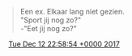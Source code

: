 > Een ex\. Elkaar lang niet gezien\.  
> "Sport jij nog zo?"  
> \-"Eet jij nog zo?"

<img src="../../media/tweet.ico" width="12" /> [Tue Dec 12 22:58:54 +0000 2017](https://twitter.com/DromerDenker/status/940717625813929984)